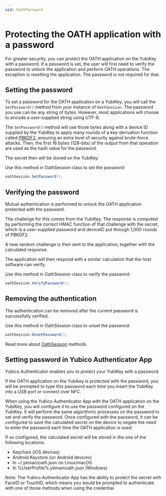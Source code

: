 ```yaml
---
uid: OathPassword
---
```


<!-- Copyright 2021 Yubico AB

Licensed under the Apache License, Version 2.0 (the "License");
you may not use this file except in compliance with the License.
You may obtain a copy of the License at

    http://www.apache.org/licenses/LICENSE-2.0

Unless required by applicable law or agreed to in writing, software
distributed under the License is distributed on an "AS IS" BASIS,
WITHOUT WARRANTIES OR CONDITIONS OF ANY KIND, either express or implied.
See the License for the specific language governing permissions and
limitations under the License. -->

# Protecting the OATH application with a password

For greater security, you can protect the OATH application on the YubiKey with a password. If a password is set, the
user will first need to verify the password to unlock the application and perform OATH operations. The exception is
resetting the application. The password is not required for that.

## Setting the password

To set a password for the OATH application on a YubiKey, you will call the `SetPassword()` method from your instance
of `OathSession`. The password you use can be any string of bytes. However, most applications will choose to encode a
user-supplied string using UTF-8.

The `SetPassword()` method will use those bytes along with a device ID supplied by the YubiKey to apply many rounds of a
key-derivation function called [PBKDF2](https://en.wikipedia.org/wiki/PBKDF2), ensuring an extra level of security
against brute-force attacks. Then, the first 16 bytes (128-bits) of the output from that operation are used as the hash
value for the password.

The secret then will be stored on the YubiKey.

Use this method in OathSession class to set the password:

```csharp
oathSession.SetPassword();
```

## Verifying the password

Mutual authentication is performed to unlock the OATH application protected with the password.

The challenge for this comes from the YubiKey. The response is computed by performing the correct HMAC function of that
challenge with the secret, which is a user-supplied password and deviceID put through 1,000 rounds of PBKDF2.

A new random challenge is then sent to the application, together with the calculated response.

The application will then respond with a similar calculation that the host software can verify.

Use this method in OathSession class to verify the password:

```csharp
oathSession.VerifyPassword();
```

## Removing the authentication

The authentication can be removed after the current password is successfully verified.

Use this method in OathSession class to unset the password:

```csharp
oathSession.UnsetPassword();
```

Read more about [OathSession](./oath-session.md) methods.

## Setting password in Yubico Authenticator App

Yubico Authenticator enables you to protect your YubiKey with a password.

If the OATH application on the Yubikey is protected with the password, you will be prompted to type this password each
time you insert the YubiKey into a USB port or connect over NFC.

When using the Yubico Authenticator App with the OATH application on the YubiKey, you will configure it to use the
password configured on the YubiKey. It will perform the same algorithmic processes on the password to set and verify the
password. Once configured with the password, it can be configured to save the calculated secret on the device to negate
the need to enter the password each time the OATH application is used.

If so configured, the calculated secret will be stored in the one of the following locations:

- Keychain (iOS devices)
- Android Keystore (on Android devices)
- In ~/.ykman/oath.json on Linux/macOS
- In %UserProfile%\.ykman\oath.json (Windows)

Note: The Yubico Authenticator App has the ability to protect the secret with FaceID or TouchID, which means you would
be prompted to authenticate with one of those methods when using the credential.
